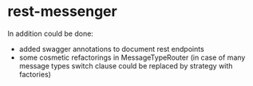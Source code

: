 # rest-messenger
In addition could be done:
- added swagger annotations to document rest endpoints
- some cosmetic refactorings in MessageTypeRouter (in case of many message types switch clause could be replaced by strategy with factories)  